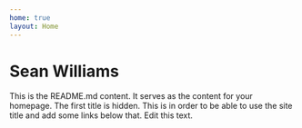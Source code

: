 ```yaml
---
home: true
layout: Home
---
```

# Sean Williams

This is the README.md content. It serves as the content for your homepage. The first title is hidden. This is in order to be able to use the site title and add some links below that. Edit this text.
